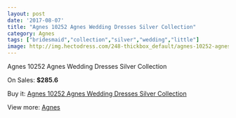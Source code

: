 ```yaml
---
layout: post
date: '2017-08-07'
title: "Agnes 10252 Agnes Wedding Dresses Silver Collection"
category: Agnes
tags: ["bridesmaid","collection","silver","wedding","little"]
image: http://img.hectodress.com/248-thickbox_default/agnes-10252-agnes-wedding-dresses-silver-collection.jpg
---
```

Agnes 10252 Agnes Wedding Dresses Silver Collection

On Sales: **$285.6**
<a href="https://www.hectodress.com/agnes/141-agnes-10252-agnes-wedding-dresses-silver-collection.html"><amp-img layout="responsive" width="600" height="600" src="//img.hectodress.com/248-thickbox_default/agnes-10252-agnes-wedding-dresses-silver-collection.jpg" alt="Agnes 10252 Agnes Wedding Dresses Silver Collection 0" /></a>

Buy it: [Agnes 10252 Agnes Wedding Dresses Silver Collection](https://www.hectodress.com/agnes/141-agnes-10252-agnes-wedding-dresses-silver-collection.html "Agnes 10252 Agnes Wedding Dresses Silver Collection")

View more: [Agnes](https://www.hectodress.com/6-agnes "Agnes")